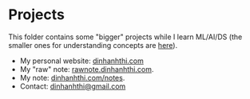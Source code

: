 # Projects

This folder contains some "bigger" projects while I learn ML/AI/DS (the smaller ones for understanding concepts are [here](../mini-projects)).

- My personal website: [dinhanhthi.com](https://dinhanhthi.com)
- My "raw" note: [rawnote.dinhanhthi.com](http://rawnote.dinhanhthi.com).
- My note: [dinhanhthi.com/notes](http://dinhanhthi.com/notes).
- Contact: [dinhanhthi@gmail.com](mailto:dinhanhthi@gmail.com)



